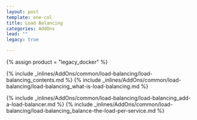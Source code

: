 ```yaml
---
layout: post
template: one-col
title: Load Balancing
categories: AddOns
lead: ""
legacy: true

---
```

{% assign product = "legacy_docker" %}

{% include _inlines/AddOns/common/load-balancing/load-balancing_contents.md %}
{% include _inlines/AddOns/common/load-balancing/load-balancing_what-is-load-balancing.md %}

{% include _inlines/AddOns/common/load-balancing/load-balancing_add-a-load-balancer.md %}
{% include _inlines/AddOns/common/load-balancing/load-balancing_balance-the-load-per-service.md %}
